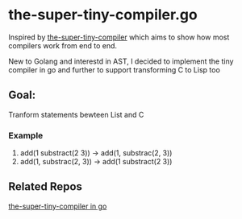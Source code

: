 # the-super-tiny-compiler.go
Inspired by [the-super-tiny-compiler](https://github.com/jamiebuilds/the-super-tiny-compiler) which aims to show how most compilers work from end to end.

New to Golang and interestd in AST, I decided to implement the tiny compiler in go and further to support transforming C to Lisp too

## Goal:
Tranform statements bewteen List and C

### Example
1. add(1 substract(2 3)) -> add(1, substrac(2, 3))
2. add(1, substrac(2, 3)) -> add(1 substract(2 3))




## Related Repos
[the-super-tiny-compiler in go](https://github.com/hazbo/the-super-tiny-compiler)